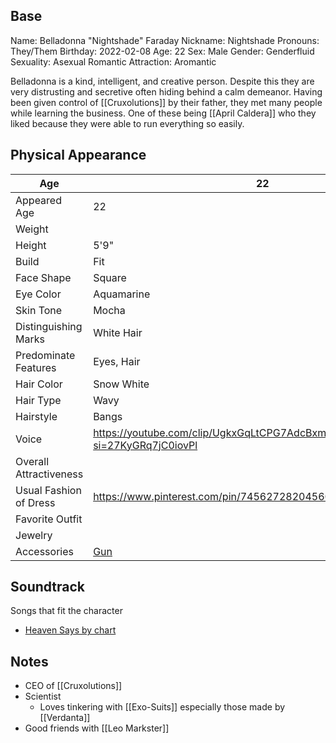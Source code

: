 ## Base
Name: Belladonna "Nightshade" Faraday
Nickname: Nightshade
Pronouns: They/Them
Birthday: 2022-02-08
Age: 22
Sex: Male
Gender: Genderfluid
Sexuality: Asexual
Romantic Attraction: Aromantic

Belladonna is a kind, intelligent, and creative person. Despite this they are very distrusting and secretive often hiding behind a calm demeanor. Having been given control of [[Cruxolutions]] by their father, they met many people while learning the business. One of these being [[April Caldera]] who they liked because they were able to run everything so easily.
## Physical Appearance
| Age                    | 22                                                                                |     |
| ---------------------- | --------------------------------------------------------------------------------- | --- |
| Appeared Age           | 22                                                                                |     |
| Weight                 |                                                                                   |     |
| Height                 | 5'9"                                                                              |     |
| Build                  | Fit                                                                               |     |
| Face Shape             | Square                                                                            |     |
| Eye Color              | Aquamarine                                                                        |     |
| Skin Tone              | Mocha                                                                             |     |
| Distinguishing Marks   | White Hair                                                                        |     |
| Predominate Features   | Eyes, Hair                                                                        |     |
| Hair Color             | Snow White                                                                        |     |
| Hair Type              | Wavy                                                                              |     |
| Hairstyle              | Bangs                                                                             |     |
| Voice                  | https://youtube.com/clip/UgkxGqLtCPG7AdcBxm02IuA0bdnln3_NYBff?si=27KyGRq7jC0iovPl |     |
| Overall Attractiveness |                                                                                   |     |
| Usual Fashion of Dress | https://www.pinterest.com/pin/745627282045602870/                                 |     |
| Favorite Outfit        |                                                                                   |     |
| Jewelry                |                                                                                   |     |
| Accessories            | [Gun](https://www.pinterest.com/pin/659636676697228519/)                          |     |
## Soundtrack
Songs that fit the character
- [ Heaven Says by chart](https://www.youtube.com/watch?v=r8-VLlBHPdo&pp=ygUQaGVhdmVuIHNheXMgc29uZw%3D%3D)
## Notes
- CEO of [[Cruxolutions]]
- Scientist
	- Loves tinkering with [[Exo-Suits]] especially those made by [[Verdanta]]
- Good friends with [[Leo Markster]]